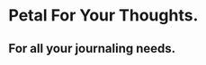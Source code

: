 <!DOCTYPE html>
<html>
<head>
<title>Petal For Your Thoughts</title>
</head>
<body>

<h1>Petal For Your Thoughts.</h1>
<h2>For all your journaling needs.</h2>


</body>
</html>
